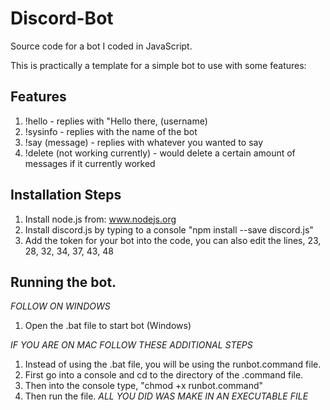 # Discord-Bot
Source code for a bot I coded in JavaScript.


This is practically a template for a simple bot to use with some features:

Features
-------------
1. !hello - replies with "Hello there, (username)
2. !sysinfo - replies with the name of the bot
3. !say (message) - replies with whatever you wanted to say 
4. !delete (not working currently) - would delete a certain amount of messages if it currently worked


Installation Steps
--------------------
1. Install node.js from: www.nodejs.org
2. Install discord.js by typing to a console "npm install --save discord.js"
3. Add the token for your bot into the code, you can also edit the lines, 23, 28, 32, 34, 37, 43, 48



Running the bot.
-------------------
*FOLLOW ON WINDOWS* 
1. Open the .bat file to start bot (Windows)

*IF YOU ARE ON MAC FOLLOW THESE ADDITIONAL STEPS*
1. Instead of using the .bat file, you will be using the runbot.command file.
2. First go into a console and cd to the directory of the .command file.
3. Then into the console type, "chmod +x runbot.command"
4. Then run the file.
*ALL YOU DID WAS MAKE IN AN EXECUTABLE FILE*


